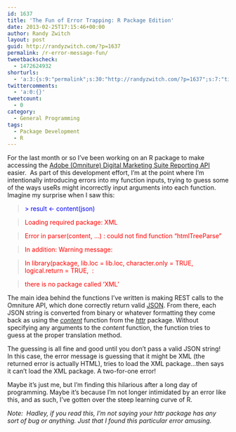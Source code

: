 ```yaml
---
id: 1637
title: 'The Fun of Error Trapping: R Package Edition'
date: 2013-02-25T17:15:46+00:00
author: Randy Zwitch
layout: post
guid: http://randyzwitch.com/?p=1637
permalink: /r-error-message-fun/
tweetbackscheck:
  - 1472624932
shorturls:
  - 'a:3:{s:9:"permalink";s:30:"http://randyzwitch.com/?p=1637";s:7:"tinyurl";s:26:"http://tinyurl.com/b2htwjd";s:4:"isgd";s:19:"http://is.gd/U3Zi2m";}'
twittercomments:
  - 'a:0:{}'
tweetcount:
  - 0
category:
  - General Programming
tags:
  - Package Development
  - R
---
```

For the last month or so I&#8217;ve been working on an R package to make accessing the <a title="Omniture Reporting API" href="https://developer.omniture.com/" target="_blank">Adobe (Omniture) Digital Marketing Suite Reporting API</a> easier.  As part of this development effort, I&#8217;m at the point where I&#8217;m intentionally introducing errors into my function inputs, trying to guess some of the ways useRs might incorrectly input arguments into each function.  Imagine my surprise when I saw this:

> <span style="color: #0000ff;">> result <- content(json)</span>

> <span style="color: #ff0000;">Loading required package: XML</span>

> <span style="color: #ff0000;">Error in parser(content, &#8230;) : could not find function &#8220;htmlTreeParse&#8221;</span>

> <span style="color: #ff0000;">In addition: Warning message:</span>

> <span style="color: #ff0000;">In library(package, lib.loc = lib.loc, character.only = TRUE, logical.return = TRUE,  :</span>

> <span style="color: #ff0000;">there is no package called ‘XML’</span>

The main idea behind the functions I&#8217;ve written is making REST calls to the Omniture API, which done correctly return valid <a title="JSON documentation" href="http://www.json.org/" target="_blank">JSON</a>. From there, each JSON string is converted from binary or whatever formatting they come back as using the _<a title="httr R package" href="http://cran.r-project.org/web/packages/httr/index.html" target="_blank">content</a>_ function from the _<a title="httr R package" href="http://cran.r-project.org/web/packages/httr/index.html" target="_blank">httr</a>_ package. Without specifying any arguments to the _content_ function, the function tries to guess at the proper translation method.

The guessing is all fine and good until you don&#8217;t pass a valid JSON string!  In this case, the error message is guessing that it might be XML (the returned error is actually HTML), tries to load the XML package&#8230;then says it can&#8217;t load the XML package. A two-for-one error!





Maybe it&#8217;s just me, but I&#8217;m finding this hilarious after a long day of programming. Maybe it&#8217;s because I&#8217;m not longer intimidated by an error like this, and as such, I&#8217;ve gotten over the steep learning curve of R.

_Note:  Hadley, if you read this, I&#8217;m not saying your httr package has any sort of bug or anything. Just that I found this particular error amusing._
